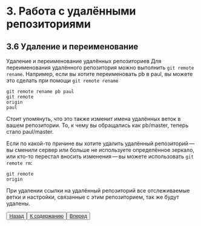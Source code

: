 # 3. Работа с удалёнными репозиториями

## 3.6 Удаление и переименование

Удаление и переименование удалённых репозиториев
Для переименования удалённого репозитория можно выполнить <code>git remote rename</code>. Например, если вы хотите переименовать pb в paul, вы можете это сделать при помощи <code>git remote rename</code>

```
git remote rename pb paul
git remote
origin
paul
```
Стоит упомянуть, что это также изменит имена удалённых веток в вашем репозитории. То, к чему вы обращались как pb/master, теперь стало paul/master.

Если по какой-то причине вы хотите удалить удалённый репозиторий — вы сменили сервер или больше не используете определённое зеркало, или кто-то перестал вносить изменения — вы можете использовать <code>git remote rm</code>:

```git remote remove paul
git remote
origin
```
При удалении ссылки на удалённый репозиторий все отслеживаемые ветки и настройки, связанные с этим репозиторием, так же будут удалены.

<button>[Назад](/3.5.md)</button><button>[К содержанию](/readme.md)</button><button>[Вперед](/end.md)</button>